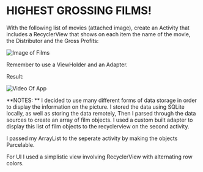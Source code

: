 # HIGHEST GROSSING FILMS!
With the following list of movies (attached image), create an Activity that includes a RecyclerView that shows on each item the name of the movie, the Distributor and the Gross Profits: 

![Image of Films](http://i.imgur.com/xLQy4Kb.png)

Remember to use a ViewHolder and an Adapter.
 
Result: 

![Video Of App](http://i.imgur.com/vWy6CNk.gif)

**NOTES: **
I decided to use many different forms of data storage in order to display the information on the picture. I stored the data using SQLite locally, as well as storing the data remotely, Then I parsed through the data sources to create an array of film objects. I used a custom built adapter to display this list of film objects to the recyclerview on the second activity. 

I passed my ArrayList to the seperate activity by making the objects Parcelable.

For UI I used a simplistic view involving RecyclerView with alternating row colors. 
